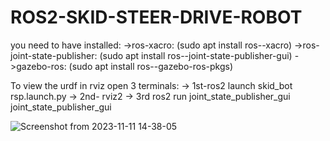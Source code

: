 # ROS2-SKID-STEER-DRIVE-ROBOT

you need to have installed:
->ros-xacro: (sudo apt install ros-<ros2-distro>-xacro)
->ros-joint-state-publisher: (sudo apt install ros-<ros2-distro>-joint-state-publisher-gui)
->gazebo-ros: (sudo apt install ros-<ros2-distro>-gazebo-ros-pkgs)

To view the urdf in rviz open 3 terminals:
-> 1st-ros2 launch skid_bot rsp.launch.py
-> 2nd- rviz2
-> 3rd ros2 run joint_state_publisher_gui joint_state_publisher_gui 

![Screenshot from 2023-11-11 14-38-05](https://github.com/odobot/ROS2-SKID-STEER-DRIVE-ROBOT/assets/103571670/1ca75905-30df-47aa-8e81-8c8cce5b99e7)
